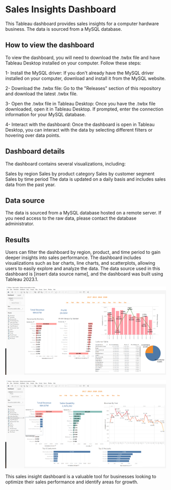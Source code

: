 
# Sales Insights Dashboard

This Tableau dashboard provides sales insights for a computer hardware business. The data is sourced from a MySQL database.

## How to view the dashboard

To view the dashboard, you will need to download the .twbx file and have Tableau Desktop installed on your computer. Follow these steps:

1- Install the MySQL driver: If you don't already have the MySQL driver installed on your computer, download and install it from the MySQL website.

2- Download the .twbx file: Go to the "Releases" section of this repository and download the latest .twbx file.

3- Open the .twbx file in Tableau Desktop: Once you have the .twbx file downloaded, open it in Tableau Desktop. If prompted, enter the connection information for your MySQL database.

4- Interact with the dashboard: Once the dashboard is open in Tableau Desktop, you can interact with the data by selecting different filters or hovering over data points.

## Dashboard details

The dashboard contains several visualizations, including:

Sales by region
Sales by product category
Sales by customer segment
Sales by time period
The data is updated on a daily basis and includes sales data from the past year.

## Data source

The data is sourced from a MySQL database hosted on a remote server. If you need access to the raw data, please contact the database administrator.

## Results

Users can filter the dashboard by region, product, and time period to gain deeper insights into sales performance. The dashboard includes visualizations such as bar charts, line charts, and scatterplots, allowing users to easily explore and analyze the data. The data source used in this dashboard is [insert data source name], and the dashboard was built using Tableau 2023.1. 

![image](https://github.com/albertomontilla17/sales_insights/blob/main/Releases/Revenue_Analysis.png)

![image](https://github.com/albertomontilla17/sales_insights/blob/main/Releases/Profit_Analysis.png)

This sales insight dashboard is a valuable tool for businesses looking to optimize their sales performance and identify areas for growth.
